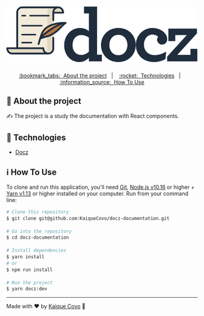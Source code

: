 <!-- Logotipo -->
<h1 align="center">
  <img alt="Logotipo" src="./.github/logo.svg"  />
</h1>

<div align="center">

<!-- Menu -->
<p align="center" >
  <a href="#bookmark_tabs-about-the-project">:bookmark_tabs:&nbsp;&nbsp;About the project</a>&nbsp;&nbsp;&nbsp;|&nbsp;&nbsp;&nbsp;
  <a href="#rocket-technologies">:rocket:&nbsp;&nbsp;Technologies</a>&nbsp;&nbsp;&nbsp;|&nbsp;&nbsp;&nbsp;
  <a href="#information_source-how-to-use">:information_source:&nbsp;&nbsp;How To Use</a>
</p>

</div>

<!-- About -->
## :bookmark_tabs: About the project

:writing_hand: The project is a study the documentation with React components.

<!-- Technologies -->
## :rocket: Technologies

- [Docz](https://github.com/doczjs/docz)

<!-- How to use -->
## :information_source: How To Use


To clone and run this application, you'll need [Git](https://git-scm.com), [Node.js v10.16](https://nodejs.org/en) or higher + [Yarn v1.13](https://yarnpkg.com) or higher installed on your computer. Run from your command line:

```bash
# Clone this repository
$ git clone git@github.com:KaiqueCovo/docz-documentation.git

# Go into the repository
$ cd docz-documentation

# Install dependencies
$ yarn install
# or
$ npm run install

# Run the project
$ yarn docz:dev
```

---
Made with ♥  by [Kaique Covo](https://www.linkedin.com/in/kaique-covo-a46331147/) :wave: